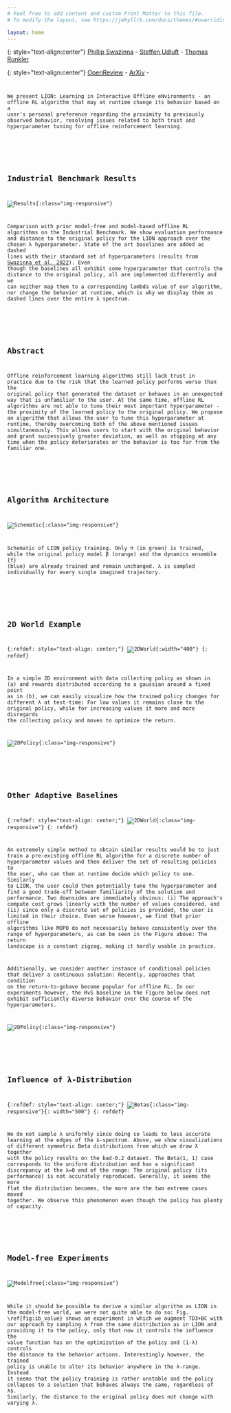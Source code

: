 ```yaml
---
# Feel free to add content and custom Front Matter to this file.
# To modify the layout, see https://jekyllrb.com/docs/themes/#overriding-theme-defaults

layout: home
---
```

{: style="text-align:center"}
[Phillip Swazinna](https://scholar.google.de/citations?user=eqDGnSkAAAAJ&hl=en&oi=ao) - [Steffen Udluft](https://scholar.google.de/citations?user=GHLtt4cAAAAJ&hl=en&oi=ao) - [Thomas Runkler](https://scholar.google.de/citations?user=9ulZrB8AAAAJ&hl=en&oi=ao)

{: style="text-align:center"}
[OpenReview](https://openreview.net/forum?id=a4COps0uokg) - [ArXiv](https://arxiv.org/abs/2205.10629) - [<code>](https://github.com/siemens/lion)

We present LION: Learning in Interactive Offline eNvironments - an offline RL algorithm that may at runtime change its behavior based on a user's personal preference regarding the proximity to previously observed behavior, resolving issues related to both trust and hyperparameter tuning for offline reinforcement learning.


&nbsp;  

## Industrial Benchmark Results
![Results](/imgs/ib_all_newlabel.png){:class="img-responsive"}

Comparison with prior model-free and model-based offline RL algorithms on the Industrial Benchmark. We show evaluation performance and distance to the original policy for the LION approach over the chosen λ hyperparameter. State of the art baselines are added as dashed lines with their standard set of hyperparameters (results from [Swazinna et al. 2022](https://arxiv.org/abs/2201.05433)). Even though the baselines all exhibit some hyperparameter that controls the distance to the original policy, all are implemented differently and we can neither map them to a corresponding lambda value of our algorithm, nor change the behavior at runtime, which is why we display them as dashed lines over the entire λ spectrum.


&nbsp;  

## Abstract
Offline reinforcement learning algorithms still lack trust in practice due to the risk that the learned policy performs worse than the original policy that generated the dataset or behaves in an unexpected way that is unfamiliar to the user. At the same time, offline RL algorithms are not able to tune their most important hyperparameter - the proximity of the learned policy to the original policy. We propose an algorithm that allows the user to tune this hyperparameter at runtime, thereby overcoming both of the above mentioned issues simultaneously. This allows users to start with the original behavior and grant successively greater deviation, as well as stopping at any time when the policy deteriorates or the behavior is too far from the familiar one.


&nbsp;  

## Algorithm Architecture
![Schematic](/imgs/lion_visual_crop.png){:class="img-responsive"}

Schematic of LION policy training. Only π (in green) is trained, while the original
policy model β (orange) and the dynamics ensemble {f} (blue) are already trained and remain
unchanged. λ is sampled individually for every single imagined trajectory.


&nbsp;  

## 2D World Example
{:refdef: style="text-align: center;"}
![2DWorld](/imgs/basics_simple.png){:width="400"}
{: refdef}

In a simple 2D environment with data collecting policy as shown in (a) and rewards distributed according to a gaussian around a fixed point as in (b), we can easily visualize how the trained policy changes for different λ at test-time: For low values it remains close to the original policy, while for increasing values it more and more disregards the collecting policy and moves to optimize the return.

![2DPolicy](/imgs/combined_simple.png){:class="img-responsive"}


&nbsp;  


## Other Adaptive Baselines
{:refdef: style="text-align: center;"}
![2DWorld](/imgs/rvs.png){:class="img-responsive"}
{: refdef}

An extremely simple method to obtain similar results would be to just train a pre-existing offline RL algorithm for a discrete number of hyperparameter values and then deliver the set of resulting policies to the user, who can then at runtime decide which policy to use. Similarly to LION, the user could then potentially tune the hyperparameter and find a good trade-off between familiarity of the solution and performance. Two downsides are immediately obvious: (i) The approach's compute cost grows linearly with the number of values considered, and (ii) since only a discrete set of policies is provided, the user is limited in their choice. Even worse however, we find that prior offline algorithms like MOPO do not necessarily behave consistently over the range of hyperparameters, as can be seen in the Figure above: The return landscape is a constant zigzag, making it hardly usable in practice.

Additionally, we consider another instance of conditional policies that deliver a continuous solution: Recently, approaches that condition on the return-to-gohave become popular for offline RL. In our experiments however, the RvS baseline in the Figure below does not exhibit sufficiently diverse behavior over the course of the hyperparameters.

![2DPolicy](/imgs/multi_mopo.png){:class="img-responsive"}


&nbsp;  

## Influence of λ-Distribution
{:refdef: style="text-align: center;"}
![Betas](/imgs/betas.png){:class="img-responsive"}{: width="500"}
{: refdef}

We do not sample λ uniformly since doing so leads to less accurate learning at the edges of the λ-spectrum. Above, we show visualizations of different symmetric Beta distributions from which we draw λ together with the policy results on the bad-0.2 dataset. The Beta(1, 1) case corresponds to the uniform distribution and has a significant discrepancy at the λ=0 end of the range: The original policy (its performance) is not accurately reproduced. Generally, it seems the more flat the distribution becomes, the more are the two extreme cases moved together. We observe this phenomenon even though the policy has plenty of capacity.


&nbsp;  

## Model-free Experiments
![Modelfree](/imgs/ib_value_baselines.png){:class="img-responsive"}

While it should be possible to derive a similar algorithm as LION in the model-free world, we were not quite able to do so: Fig. \ref{fig:ib_value} shows an experiment in which we augment TD3+BC with our approach by sampling λ from the same distribution as in LION and providing it to the policy, only that now it controls the influence the value function has on the optimization of the policy and (1-λ) controls the distance to the behavior actions. Interestingly however, the trained policy is unable to alter its behavior anywhere in the λ-range. Instead it seems that the policy training is rather unstable and the policy collapses to a solution that behaves always the same, regardless of λ$. Similarly, the distance to the original policy does not change with varying λ.